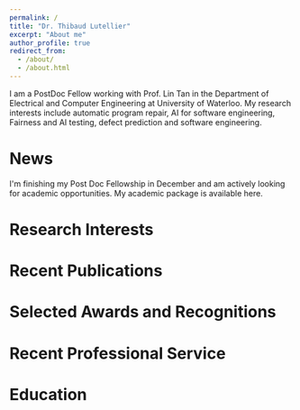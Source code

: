 ```yaml
---
permalink: /
title: "Dr. Thibaud Lutellier"
excerpt: "About me"
author_profile: true
redirect_from: 
  - /about/
  - /about.html
---
```


I am a PostDoc Fellow working with Prof. Lin Tan in the Department of Electrical and Computer Engineering at University of Waterloo. My research interests include automatic program repair, AI for software engineering, Fairness and AI testing, defect prediction and software engineering.

News
======
I'm finishing my Post Doc Fellowship in December and am actively looking for academic opportunities. My academic package is available here.


Research Interests
======


Recent Publications
======


Selected Awards and Recognitions
======


Recent Professional Service
======

Education
======

